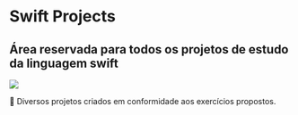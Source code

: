 # Swift Projects

## Área reservada para todos os projetos de estudo da linguagem swift

<img src="https://img.shields.io/static/v1?label=swift&message=framework&color=green&style=for-the-badge&logo=SWIFT"/>

:checkered_flag: Diversos projetos criados em conformidade aos exercícios propostos.
